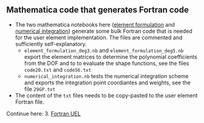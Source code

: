 ## Mathematica code that generates Fortran code

- The two mathematica notebooks here ([element formulation](element_formulation.pdf) and [numerical integration](numerical_integration.pdf)) generate some bulk Fortran code that is needed for the user element implementation. The files are commented and sufficiently self-explanatory.
  * `element_formulation_deg3.nb` and `element_formulation_deg5.nb` export the element matrices to determine the polynomial coefficients from the DOF and to to evaluate the shape functions, see the files `code20.txt` and `code56.txt`
  * `numerical_integration.nb` tests the numerical integration scheme and exports the integration point coordiantes and weights, see the file `29GP.txt`
- The content of the `txt` files needs to be copy-pasted to the user element Fortran file.

Continue here: 3. [Fortran UEL](../3_Fortran_UEL)
